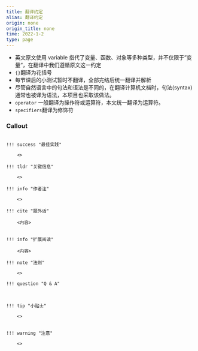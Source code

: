 ```yaml
---
title: 翻译约定
alias: 翻译约定
origin: none
origin_title: none
time: 2022-1-2
type: page
---
```


- 英文原文使用 variable 指代了变量、函数、对象等多种类型，并不仅限于”变量“，在翻译中我们遵循原文这一约定
- `{}`翻译为花括号
- 每节课后的小测试暂时不翻译，全部完结后统一翻译并解析
- 尽管自然语言中的句法和语法是不同的，在翻译计算机文档时，句法(syntax)通常也被译为语法，本项目也采取该做法。
- `operator` 一般翻译为操作符或运算符，本文统一翻译为运算符。
- `specifiers`翻译为修饰符

### Callout

```

!!! success "最佳实践"

	<>

!!! tldr "关键信息"

	<>

!!! info "作者注"

	<>

!!! cite "题外话"

    <内容>


!!! info "扩展阅读"

    <内容>

!!! note "法则"

	<>

!!! question "Q & A"



!!! tip "小贴士"

	<>


!!! warning "注意"

	<>
```
